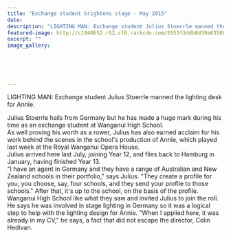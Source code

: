 ```yaml
---
title: "Exchange student brightens stage - May 2015"
date: 
description: "LIGHTING MAN: Exchange student Julius Stoerrle manned the lighting desk for Annie, from Wanganui Midweek article on 6/5/15..."
featured-image: http://c1940652.r52.cf0.rackcdn.com/5553f3ddb8d39a0358000a78/Julius-Stoerrle,exchange-student-13.5.15.jpg
excerpt: ""
image_gallery:
    
    
    
    
    
---
```


<p>LIGHTING MAN: Exchange student Julius Stoerrle manned the lighting desk for Annie.</p>
<p><span>Julius Stoerrle hails from Germany but he has made a huge mark during his time as an exchange student at Wanganui High School.</span><br /><span>As well proving his worth as a rower, Julius has also earned acclaim for his work behind the scenes in the school's production of Annie, which played last week at the Royal Wanganui Opera House.</span><br /><span>Julius arrived here last July, joining Year 12, and flies back to Hamburg in January, having finished Year 13.</span><br /><span>"I have an agent in Germany and they have a range of Australian and New Zealand schools in their portfolio," says Julius. "They create a profile for you, you choose, say, four schools, and they send your profile to those schools." After that, it's up to the school, on the basis of the profile. Wanganui High School like what they saw and invited Julius to join the roll.</span><br /><span>He says he was involved in stage lighting in Germany so it was a logical step to help with the lighting design for Annie. "When I applied here, it was already in my CV," he says, a fact that did not escape the director, Colin Hedivan.</span></p>

